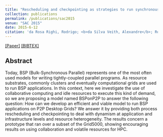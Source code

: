 ```yaml
---
title: "Rescheduling and checkpointing as strategies to run synchronous parallel programs on P2P desktop grids"
collection: publications
permalink: /publications/sac2015
venue: "SAC 2015"
date: 2015-6-12
citation: 'da Rosa Righi, Rodrigo; <b>da Silva Veith, Alexandre</b>; Rodrigues, Vinicius Facco; Rostirolla, Gustavo; da Costa, Cristiano André; Farias, Kleinner; Alberti, Antonio Marcos'
---
```

[[Paper]](http://perso.ens-lyon.fr/alexandre.veith/files/sac2015.pdf) [[BIBTEX]](http://perso.ens-lyon.fr/alexandre.veith/files/sac2015.bib)



## Abstract
Today, BSP (Bulk-Synchronous Parallel) represents one of the most often used models for writing tightly-coupled parallel programs. As resource substrates, commonly clusters and eventually computational grids are used to run BSP applications. In this context, here we investigate the use of collaborative computing and idle resources to execute this kind of demand, so we are proposing a model named BSPonP2P to answer the following question: How can we develop an efficient and viable model to run BSP applications on P2P Desktop Grids? We answer it by providing both process rescheduling and checkpointing to deal with dynamism at application and infrastructure levels and resource heterogeneity. The results concern a prototype that ran over a subset of the Grid5000, showing encouraging results on using collaboration and volatile resources for HPC.

